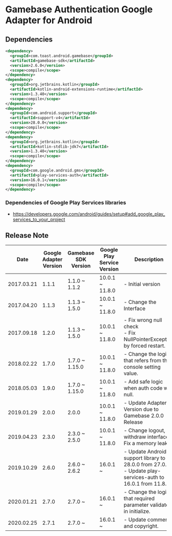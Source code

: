 # Gamebase Authentication Google Adapter for Android

## Dependencies

```xml
<dependency>
  <groupId>com.toast.android.gamebase</groupId>
  <artifactId>gamebase-sdk</artifactId>
  <version>2.6.0</version>
  <scope>compile</scope>
</dependency>
<dependency>
  <groupId>org.jetbrains.kotlin</groupId>
  <artifactId>kotlin-android-extensions-runtime</artifactId>
  <version>1.3.40</version>
  <scope>compile</scope>
</dependency>
<dependency>
  <groupId>com.android.support</groupId>
  <artifactId>support-v4</artifactId>
  <version>28.0.0</version>
  <scope>compile</scope>
</dependency>
<dependency>
  <groupId>org.jetbrains.kotlin</groupId>
  <artifactId>kotlin-stdlib-jdk7</artifactId>
  <version>1.3.40</version>
  <scope>compile</scope>
</dependency>
<dependency>
  <groupId>com.google.android.gms</groupId>
  <artifactId>play-services-auth</artifactId>
  <version>16.0.1</version>
  <scope>compile</scope>
</dependency>
```

### Dependencies of Google Play Services libraries

* https://developers.google.com/android/guides/setup#add_google_play_services_to_your_project

## Release Note

| Date | Google Adapter Version | Gamebase SDK Version | Google Play Service Version | Description |
| ---- | ---------------------- | -------------------- | --------------------------- | ----------- |
| 2017.03.21 | 1.1.1 | 1.1.0 ~ 1.1.2  | 10.0.1 ~ 11.8.0 | - Initial version |
| 2017.04.20 | 1.1.3 | 1.1.3 ~ 1.5.0  | 10.0.1 ~ 11.8.0 | - Change the Interface |
| 2017.09.18 | 1.2.0 | 1.1.3 ~ 1.5.0  | 10.0.1 ~ 11.8.0 | - Fix wrong null check<br> - Fix NullPointerException by forced restart. |
| 2018.02.22 | 1.7.0 | 1.7.0 ~ 1.15.0 | 10.0.1 ~ 11.8.0 | - Change the logic that refers from the console setting value. |
| 2018.05.03 | 1.9.0 | 1.7.0 ~ 1.15.0 | 10.0.1 ~ 11.8.0 | - Add safe logic when auth code was null. |
| 2019.01.29 | 2.0.0 | 2.0.0          | 10.0.1 ~ 11.8.0 | - Update Adapter Version due to Gamebase 2.0.0 Release |
| 2019.04.23 | 2.3.0 | 2.3.0 ~ 2.5.0  | 10.0.1 ~ 11.8.0 | - Change logout, withdraw interface. Fix a memory leak |
| 2019.10.29 | 2.6.0 | 2.6.0 ~ 2.6.2  | 16.0.1 ~        | - Update Android support library to 28.0.0 from 27.0.2<br> - Update play-services-auth to 16.0.1 from 11.8.0 |
| 2020.01.21 | 2.7.0 | 2.7.0 ~        | 16.0.1 ~        | - Change the logic that required parameter validate in initialize. |
| 2020.02.25 | 2.7.1 | 2.7.0 ~        | 16.0.1 ~        | - Update comment and copyright. |
